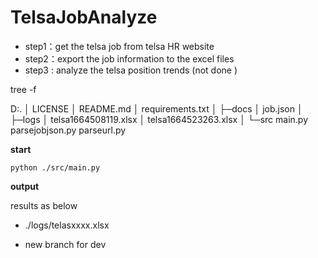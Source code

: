 

# TelsaJobAnalyze
* step1：get the telsa job from telsa HR website
* step2：export the job information to the excel files
* step3 : analyze the telsa position trends (not done )

tree -f 

D:.
│  LICENSE
│  README.md
│  requirements.txt
│
├─docs
│      job.json
│
├─logs
│      telsa1664508119.xlsx
│      telsa1664523263.xlsx
│
└─src
        main.py
        parsejobjson.py
        parseurl.py

**start**

`python ./src/main.py`

**output**

  results as below 
* ./logs/telasxxxx.xlsx

* new branch for dev